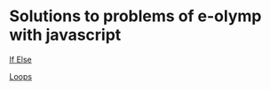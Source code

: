 # Solutions to problems of e-olymp with javascript

[If Else](https://github.com/atakishialiyev/eolymp/tree/master/If%20Else)

[Loops](https://github.com/atakishialiyev/eolymp/tree/master/Loops)

